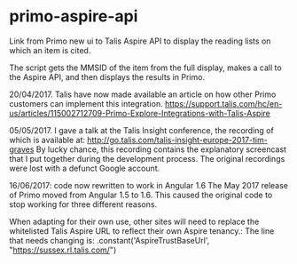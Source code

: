 # primo-aspire-api
Link from Primo new ui to Talis Aspire API to display the reading lists on which an item is cited.

The script gets the MMSID of the item from the full display, makes a call to the Aspire API, and then displays the results in Primo.

20/04/2017. Talis have now made available an article on how other Primo customers can implement this integration.  https://support.talis.com/hc/en-us/articles/115002712709-Primo-Explore-Integrations-with-Talis-Aspire

05/05/2017.  I gave a talk at the Talis Insight conference, the recording of which is available at:
 http://go.talis.com/talis-insight-europe-2017-tim-graves
By lucky chance, this recording contains the explanatory screencast that I put together during the development process.  The original recordings were lost with a defunct Google account.

16/06/2017: code now rewritten to work in Angular 1.6
The May 2017 release of Primo moved from Angular 1.5 to 1.6.
This caused the original code to stop working for three different reasons.

When adapting for their own use, other sites will need to replace the whitelisted Talis Aspire URL to reflect their own Aspire tenancy.:
The line that needs changing is:
        .constant('AspireTrustBaseUrl', "https://sussex.rl.talis.com/")
